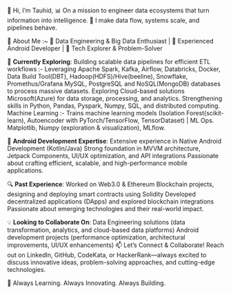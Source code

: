 👋 Hi, I’m Tauhid, 📊 On a mission to engineer data ecosystems that turn information into intelligence. 🧠 I make data flow, systems scale, and pipelines behave.

🚀 About Me :~
🔹 Data Engineering & Big Data Enthusiast | 🔹 Experienced Android Developer | 🔹 Tech Explorer & Problem-Solver

🌱 **Currently Exploring**:
Building scalable data pipelines for efficient ETL workflows :- 
Leveraging Apache Spark, Kafka, Airflow, Databricks, Docker, Data Build Tool(DBT), Hadoop(HDFS)/Hive(beeline), Snowflake, Promethus/Grafana MySQL, PostgreSQL and NoSQL(MongoDB) databases to process massive datasets.
Exploring Cloud-based solutions Microsoft(Azure) for data storage, processing, and analytics.
Strengthening skills in Python, Pandas, Pyspark, Numpy, SQL, and distributed computing.
Machine Learning :- Trains machine learning models (Isolation Forest(scikit-learn), Autoencoder with PyTorch/TensorFlow, TensorDataset) | ML Ops.
Matplotlib, Numpy (exploration & visualization), MLflow. 

📱 **Android Development Expertise**:
Extensive experience in Native Android Development (Kotlin/Java)
Strong foundation in MVVM architecture, Jetpack Components, UI/UX optimization, and API integrations
Passionate about crafting efficient, scalable, and high-performance mobile applications.

🔍 **Past Experience**:
Worked on Web3.0 & Ethereum Blockchain projects, designing and deploying smart contracts using Solidity
Developed decentralized applications (DApps) and explored blockchain integrations
Passionate about emerging technologies and their real-world impact.

💡 **Looking to Collaborate On**:
Data Engineering solutions (data transformation, analytics, and cloud-based data platforms) 
Android development projects (performance optimization, architectural improvements, UI/UX enhancements)
📫 Let’s Connect & Collaborate!
Reach out on LinkedIn, GitHub, CodeKata, or HackerRank—always excited to discuss innovative ideas, problem-solving approaches, and cutting-edge technologies.

🚀 Always Learning. Always Innovating. Always Building.
